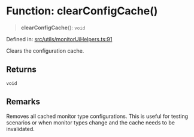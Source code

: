 # Function: clearConfigCache()

> **clearConfigCache**(): `void`

Defined in: [src/utils/monitorUiHelpers.ts:91](https://github.com/Nick2bad4u/Uptime-Watcher/blob/main/src/utils/monitorUiHelpers.ts#L91)

Clears the configuration cache.

## Returns

`void`

## Remarks

Removes all cached monitor type configurations. This is useful for testing
scenarios or when monitor types change and the cache needs to be
invalidated.
